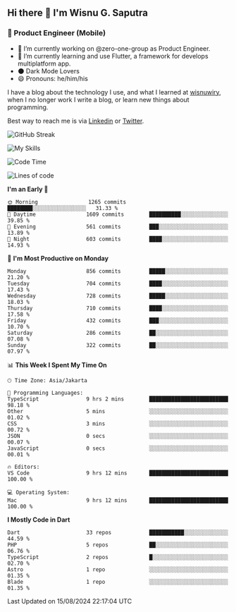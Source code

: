 ## Hi there 👋 I'm Wisnu G. Saputra

### :mobile_phone_off: Product Engineer (Mobile)

- 🔭 I’m currently working on @zero-one-group as Product Engineer.
- 🌱 I’m currently learning and use Flutter, a framework for develops multiplatform app.
- 🌑 Dark Mode Lovers
- 😄 Pronouns: he/him/his

I have a blog about the technology I use, and what I learned at [wisnuwiry](https://wisnuwiry.space/), when I no longer work I write a blog, or learn new things about programming.

Best way to reach me is via [Linkedin](https://www.linkedin.com/in/wisnu-saputra/) or [Twitter](https://twitter.com/wisnuwiry).

![GitHub Streak](https://streak-stats.demolab.com?user=wisnuwiry&theme=dark&hide_border=true)

![My Skills](https://skillicons.dev/icons?i=dart,flutter,kotlin,swift,go,js,css,neovim,git,linux&perline=5)

<!--START_SECTION:waka-->
![Code Time](http://img.shields.io/badge/Code%20Time-1%2C502%20hrs%2056%20mins-blue)

![Lines of code](https://img.shields.io/badge/From%20Hello%20World%20I%27ve%20Written-5.8%20million%20lines%20of%20code-blue)

**I'm an Early 🐤** 

```text
🌞 Morning                1265 commits        ████████░░░░░░░░░░░░░░░░░   31.33 % 
🌆 Daytime                1609 commits        ██████████░░░░░░░░░░░░░░░   39.85 % 
🌃 Evening                561 commits         ███░░░░░░░░░░░░░░░░░░░░░░   13.89 % 
🌙 Night                  603 commits         ████░░░░░░░░░░░░░░░░░░░░░   14.93 % 
```
📅 **I'm Most Productive on Monday** 

```text
Monday                   856 commits         █████░░░░░░░░░░░░░░░░░░░░   21.20 % 
Tuesday                  704 commits         ████░░░░░░░░░░░░░░░░░░░░░   17.43 % 
Wednesday                728 commits         █████░░░░░░░░░░░░░░░░░░░░   18.03 % 
Thursday                 710 commits         ████░░░░░░░░░░░░░░░░░░░░░   17.58 % 
Friday                   432 commits         ███░░░░░░░░░░░░░░░░░░░░░░   10.70 % 
Saturday                 286 commits         ██░░░░░░░░░░░░░░░░░░░░░░░   07.08 % 
Sunday                   322 commits         ██░░░░░░░░░░░░░░░░░░░░░░░   07.97 % 
```


📊 **This Week I Spent My Time On** 

```text
🕑︎ Time Zone: Asia/Jakarta

💬 Programming Languages: 
TypeScript               9 hrs 2 mins        █████████████████████████   98.18 % 
Other                    5 mins              ░░░░░░░░░░░░░░░░░░░░░░░░░   01.02 % 
CSS                      3 mins              ░░░░░░░░░░░░░░░░░░░░░░░░░   00.72 % 
JSON                     0 secs              ░░░░░░░░░░░░░░░░░░░░░░░░░   00.07 % 
JavaScript               0 secs              ░░░░░░░░░░░░░░░░░░░░░░░░░   00.01 % 

🔥 Editors: 
VS Code                  9 hrs 12 mins       █████████████████████████   100.00 % 

💻 Operating System: 
Mac                      9 hrs 12 mins       █████████████████████████   100.00 % 
```

**I Mostly Code in Dart** 

```text
Dart                     33 repos            ███████████░░░░░░░░░░░░░░   44.59 % 
PHP                      5 repos             ██░░░░░░░░░░░░░░░░░░░░░░░   06.76 % 
TypeScript               2 repos             █░░░░░░░░░░░░░░░░░░░░░░░░   02.70 % 
Astro                    1 repo              ░░░░░░░░░░░░░░░░░░░░░░░░░   01.35 % 
Blade                    1 repo              ░░░░░░░░░░░░░░░░░░░░░░░░░   01.35 % 
```




 Last Updated on 15/08/2024 22:17:04 UTC
<!--END_SECTION:waka-->

